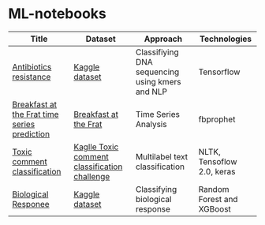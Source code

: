 # ML-notebooks

| Title | Dataset | Approach | Technologies | 
|-------|---------|----------|--------------|
|[Antibiotics resistance](https://github.com/tlysenko/ML-notebooks/blob/master/Antibioitic_resistance_kaggle.ipynb)|[Kaggle dataset](https://www.kaggle.com/drscarlat/dzd-data)|Classifiying DNA sequencing using kmers and NLP|Tensorflow|
|[Breakfast at the Frat time series prediction](https://github.com/tlysenko/ML-notebooks/blob/master/Breakfast_at_the_Frat_time_series_prediction.ipynb)| [Breakfast at the Frat](https://www.dunnhumby.com/careers/engineering/sourcefiles) | Time Series Analysis | fbprophet|
|[Toxic comment classification](https://github.com/tlysenko/ML-notebooks/blob/master/Toxic_comment_classification.ipynb)| [Kaglle Toxic comment classification challenge](https://www.kaggle.com/c/jigsaw-toxic-comment-classification-challenge/data) |  Multilabel text classification | NLTK, Tensoflow 2.0, keras |
|[Biological Responee](https://github.com/tlysenko/ML-notebooks/blob/master/BiologicalResponse_withXGBoost_and_RandomForest.ipynb) | [Kaggle dataset](https://www.kaggle.com/c/bioresponse/data)|Classifying biological response |Random Forest and XGBoost|
 
